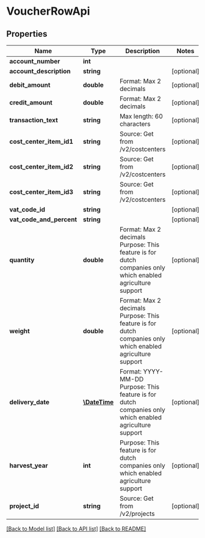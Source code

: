 # VoucherRowApi

## Properties
Name | Type | Description | Notes
------------ | ------------- | ------------- | -------------
**account_number** | **int** |  | 
**account_description** | **string** |  | [optional] 
**debit_amount** | **double** | Format: Max 2 decimals | [optional] 
**credit_amount** | **double** | Format: Max 2 decimals | [optional] 
**transaction_text** | **string** | Max length: 60 characters | [optional] 
**cost_center_item_id1** | **string** | Source: Get from /v2/costcenters | [optional] 
**cost_center_item_id2** | **string** | Source: Get from /v2/costcenters | [optional] 
**cost_center_item_id3** | **string** | Source: Get from /v2/costcenters | [optional] 
**vat_code_id** | **string** |  | [optional] 
**vat_code_and_percent** | **string** |  | [optional] 
**quantity** | **double** | Format: Max 2 decimals  Purpose: This feature is for dutch companies only which enabled agriculture support | [optional] 
**weight** | **double** | Format: Max 2 decimals  Purpose: This feature is for dutch companies only which enabled agriculture support | [optional] 
**delivery_date** | [**\DateTime**](\DateTime.md) | Format: YYYY-MM-DD  Purpose: This feature is for dutch companies only which enabled agriculture support | [optional] 
**harvest_year** | **int** | Purpose: This feature is for dutch companies only which enabled agriculture support | [optional] 
**project_id** | **string** | Source: Get from /v2/projects | [optional] 

[[Back to Model list]](../README.md#documentation-for-models) [[Back to API list]](../README.md#documentation-for-api-endpoints) [[Back to README]](../README.md)


